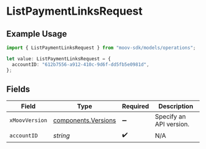 # ListPaymentLinksRequest

## Example Usage

```typescript
import { ListPaymentLinksRequest } from "moov-sdk/models/operations";

let value: ListPaymentLinksRequest = {
  accountID: "612b7556-a912-410c-9d6f-dd5fb5e0981d",
};
```

## Fields

| Field                                                      | Type                                                       | Required                                                   | Description                                                |
| ---------------------------------------------------------- | ---------------------------------------------------------- | ---------------------------------------------------------- | ---------------------------------------------------------- |
| `xMoovVersion`                                             | [components.Versions](../../models/components/versions.md) | :heavy_minus_sign:                                         | Specify an API version.                                    |
| `accountID`                                                | *string*                                                   | :heavy_check_mark:                                         | N/A                                                        |